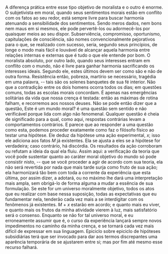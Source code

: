 A diferença prática entre esse tipo objetivo de moralista e o outro é enorme. O subjetivista em moral, quando seus sentimentos morais estão em conflito com os fatos ao seu redor, está sempre livre para buscar harmonia atenuando a sensibilidade dos sentimentos. Sendo meros dados, nem bons nem maus em si mesmos, ele pode pervertê-los ou adormecê-los por quaisquer meios ao seu dispor. Subserviência, compromisso, oportunismo, capitulações de consciência, são nomes convencionalmente pejorativos para o que, se realizado com sucesso, seria, segundo seus princípios, de longe o modo mais fácil e louvável de alcançar aquela harmonia entre relações internas e externas que é tudo o que ele entende por bom. O moralista absoluto, por outro lado, quando seus interesses entram em conflito com o mundo, não é livre para ganhar harmonia sacrificando os interesses ideais. Segundo ele, estes últimos devem ser como são e não de outra forma. Resistência então, pobreza, martírio se necessário, tragédia em uma palavra, -- tais são os solenes banquetes de sua fé interior. Não que a contradição entre os dois homens ocorra todos os dias; em questões comuns, todas as escolas morais concordam. É apenas nas emergências solitárias da vida que nossa crença é testada: então as máximas de rotina falham, e recorremos aos nossos deuses. Não se pode então dizer que a questão, Este é um mundo moral? é uma questão sem sentido e não verificável porque lida com algo não fenomenal. Qualquer questão é cheia de significado para a qual, como aqui, respostas contrárias levam a comportamentos contrários. E parece que ao responder a uma questão como esta, podemos proceder exatamente como faz o filósofo físico ao testar uma hipótese. Ele deduz da hipótese uma ação experimental, _x_; isso ele adiciona aos fatos _M_ já existentes. Ela se ajusta a eles se a hipótese for verdadeira; caso contrário, há discórdia. Os resultados da ação corroboram ou refutam a ideia da qual ela fluiu. Assim aqui: a verificação da teoria que você pode sustentar quanto ao caráter moral objetivo do mundo só pode consistir nisto, -- que se você proceder a agir de acordo com sua teoria, ela não será revertida por nada que mais tarde surja como fruto de sua ação; ela harmonizará tão bem com toda a corrente da experiência que esta última, por assim dizer, a adotará, ou no máximo lhe dará uma interpretação mais ampla, sem obrigá-lo de forma alguma a mudar a essência de sua formulação. Se este for um universo moralmente objetivo, todos os atos que eu realizar com base nessa suposição, todas as expectativas que eu fundamentar nela, tenderão cada vez mais a se interdigitar com os fenômenos já existentes. _M_ + _x_ estarão em acordo; e quanto mais eu viver, e quanto mais os frutos da minha atividade vierem à luz, mais satisfatório será o consenso. Enquanto se não for tal universo moral, e eu erroneamente assumir que é, o curso da experiência lançará sempre novos impedimentos no caminho da minha crença, e se tornará cada vez mais difícil de expressar em sua linguagem. Epiciclo sobre epiciclo de hipóteses subsidiárias terá que ser invocado para dar aos termos discrepantes uma aparência temporária de se ajustarem entre si; mas por fim até mesmo esse recurso falhará.